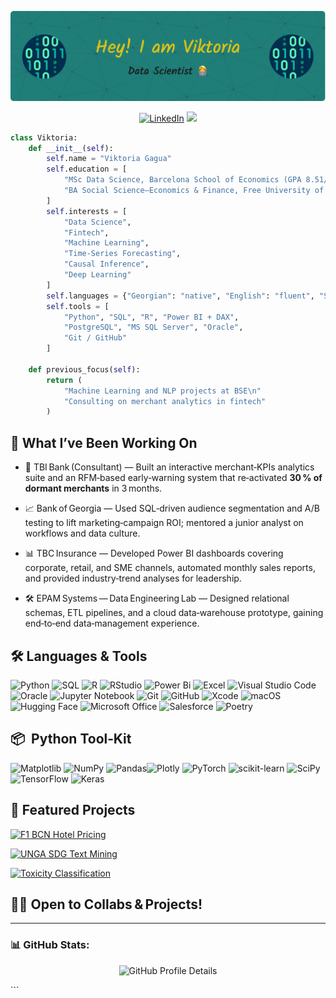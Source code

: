 ![Header](imgs/github-header-image.png)

<p align="center">
 <a href="https://www.linkedin.com/in/victoriagagua/"><img src="https://img.shields.io/badge/LinkedIn-blue?style=for-the-badge&logo=linkedin&logoColor=white" alt="LinkedIn"></a>
 <a href="mailto:gaguavictoria@gmail.com"><img src="https://img.shields.io/badge/Gmail-D14836?style=for-the-badge&logo=gmail&logoColor=white"></a>
</p>

```python
class Viktoria:
    def __init__(self):
        self.name = "Viktoria Gagua"
        self.education = [
            "MSc Data Science, Barcelona School of Economics (GPA 8.51/10)",
            "BA Social Science—Economics & Finance, Free University of Tbilisi (GPA 3.8/4)"
        ]
        self.interests = [
            "Data Science",
            "Fintech",
            "Machine Learning",
            "Time‑Series Forecasting",
            "Causal Inference",
            "Deep Learning"
        ]
        self.languages = {"Georgian": "native", "English": "fluent", "Spanish": "basic"}
        self.tools = [
            "Python", "SQL", "R", "Power BI + DAX",
            "PostgreSQL", "MS SQL Server", "Oracle",
            "Git / GitHub"
        ]

    def previous_focus(self):         
        return (
            "Machine Learning and NLP projects at BSE\n"
            "Consulting on merchant analytics in fintech"
        )

```

## 🔭 What I’ve Been Working On

- 🏦 TBI Bank (Consultant) — Built an interactive merchant‑KPIs analytics suite and an RFM‑based early‑warning system that re‑activated **30 % of dormant merchants** in 3 months. 

- 📈 Bank of Georgia — Used SQL‑driven audience segmentation and A/B testing to lift marketing‑campaign ROI; mentored a junior analyst on workflows and data culture. 

- 📊 TBC Insurance — Developed Power BI dashboards covering corporate, retail, and SME channels, automated monthly sales reports, and provided industry‑trend analyses for leadership. 

- 🛠️ EPAM Systems — Data Engineering Lab — Designed relational schemas, ETL pipelines, and a cloud data‑warehouse prototype, gaining end‑to‑end data‑management experience. 

## 🛠️ Languages & Tools

![Python](https://img.shields.io/badge/-Python-3776AB?style=flat&logo=python&logoColor=white)
![SQL](https://img.shields.io/badge/-SQL-4479A1?style=flat&logo=postgresql&logoColor=white)
![R](https://img.shields.io/badge/-R-276DC3?style=flat&logo=r&logoColor=white)
![RStudio](https://img.shields.io/badge/RStudio-4285F4?style=for-the-badge&logo=rstudio&logoColor=white)
![Power Bi](https://img.shields.io/badge/power_bi-F2C811?style=for-the-badge&logo=powerbi&logoColor=black)
![Excel](https://img.shields.io/badge/-Excel-217346?style=flat&logo=microsoft-excel&logoColor=white)
![Visual Studio Code](https://img.shields.io/badge/Visual%20Studio%20Code-0078d7.svg?style=for-the-badge&logo=visual-studio-code&logoColor=white)
![Oracle](https://img.shields.io/badge/Oracle-F80000?style=for-the-badge&logo=oracle&logoColor=white)
![Jupyter Notebook](https://img.shields.io/badge/jupyter-%23FA0F00.svg?style=for-the-badge&logo=jupyter&logoColor=white)
![Git](https://img.shields.io/badge/git-%23F05033.svg?style=for-the-badge&logo=git&logoColor=white)
![GitHub](https://img.shields.io/badge/github-%23121011.svg?style=for-the-badge&logo=github&logoColor=white)
![Xcode](https://img.shields.io/badge/Xcode-007ACC?style=for-the-badge&logo=Xcode&logoColor=white)
![macOS](https://img.shields.io/badge/mac%20os-000000?style=for-the-badge&logo=macos&logoColor=F0F0F0)
![Hugging Face](https://img.shields.io/badge/HuggingFace-F2C811.svg?style=for-the-badge)
![Microsoft Office](https://img.shields.io/badge/Microsoft_Office-D83B01?style=for-the-badge&logo=microsoft-office&logoColor=white)
![Salesforce](https://a11ybadges.com/badge?logo=salesforce)
![Poetry](https://img.shields.io/badge/Poetry-%233B82F6.svg?style=for-the-badge&logo=poetry&logoColor=0B3D8D)


## 📦  Python Tool‑Kit
![Matplotlib](https://img.shields.io/badge/Matplotlib-%23ffffff.svg?style=for-the-badge&logo=Matplotlib&logoColor=black)
![NumPy](https://img.shields.io/badge/numpy-%23013243.svg?style=for-the-badge&logo=numpy&logoColor=white)
![Pandas](https://img.shields.io/badge/pandas-%23150458.svg?style=for-the-badge&logo=pandas&logoColor=white)![Plotly](https://img.shields.io/badge/Plotly-%233F4F75.svg?style=for-the-badge&logo=plotly&logoColor=white)
![PyTorch](https://img.shields.io/badge/PyTorch-%23EE4C2C.svg?style=for-the-badge&logo=PyTorch&logoColor=white)
![scikit-learn](https://img.shields.io/badge/scikit--learn-%23F7931E.svg?style=for-the-badge&logo=scikit-learn&logoColor=white)
![SciPy](https://img.shields.io/badge/SciPy-%230C55A5.svg?style=for-the-badge&logo=scipy&logoColor=%white)
![TensorFlow](https://img.shields.io/badge/TensorFlow-%23FF6F00.svg?style=for-the-badge&logo=TensorFlow&logoColor=white)
![Keras](https://img.shields.io/badge/Keras-%23D00000.svg?style=for-the-badge&logo=Keras&logoColor=white)

## 📂 Featured Projects
[![F1 BCN Hotel Pricing](https://img.shields.io/badge/F1_BCN%20Hotel%20Prices-DiD%20%2B%20NLP-FF5733?style=for-the-badge&logo=python&logoColor=white)](https://github.com/Viktoriag27/formula1-hotel-pricing-analysis)

[![UNGA SDG Text Mining](https://img.shields.io/badge/UNGA%20SDG-Text%20Mining-9B59B6?style=for-the-badge&logo=google-translate&logoColor=white)](https://github.com/Viktoriag27/UNGA-SDG-TextMining)

[![Toxicity Classification](https://img.shields.io/badge/Toxicity-BERT%20Bench-3B82F6?style=for-the-badge&logo=huggingface&logoColor=white)](https://github.com/Viktoriag27/nlp-toxicity-classification-analysis)


## 🤝🚀  Open to Collabs & Projects!

---

### 📊 GitHub Stats:
<p align="center"> <img src="https://github-profile-summary-cards.vercel.app/api/cards/profile-details?username=viktoriag27&theme=github_dark" alt="GitHub Profile Details"> </p> ```
